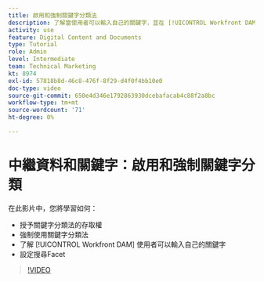 ```yaml
---
title: 啟用和強制關鍵字分類法
description: 了解當使用者可以輸入自己的關鍵字，並在 [!UICONTROL Workfront DAM].
activity: use
feature: Digital Content and Documents
type: Tutorial
role: Admin
level: Intermediate
team: Technical Marketing
kt: 8974
exl-id: 57818b8d-46c8-476f-8f29-d4f0f4bb10e0
doc-type: video
source-git-commit: 650e4d346e1792863930dcebafacab4c88f2a8bc
workflow-type: tm+mt
source-wordcount: '71'
ht-degree: 0%

---
```


# 中繼資料和關鍵字：啟用和強制關鍵字分類

在此影片中，您將學習如何：

* 授予關鍵字分類法的存取權
* 強制使用關鍵字分類法
* 了解 [!UICONTROL Workfront DAM] 使用者可以輸入自己的關鍵字
* 設定搜尋Facet

>[!VIDEO](https://video.tv.adobe.com/v/335237/?quality=12&learn=on)
